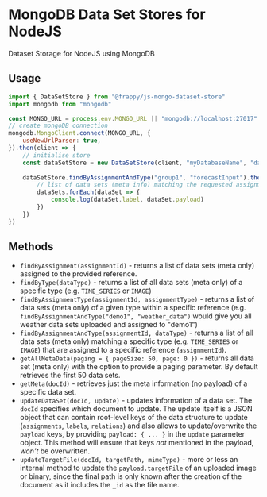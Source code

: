 # MongoDB Data Set Stores for NodeJS

Dataset Storage for NodeJS using MongoDB

## Usage

```javascript
import { DataSetStore } from "@frappy/js-mongo-dataset-store"
import mongodb from "mongodb"

const MONGO_URL = process.env.MONGO_URL || "mongodb://localhost:27017"
// create mongoDB connection
mongodb.MongoClient.connect(MONGO_URL, {
    useNewUrlParser: true,
}).then(client => {
    // initialise store
    const dataSetStore = new DataSetStore(client, "myDatabaseName", "dataSets")
    
    dataSetStore.findByAssignmentAndType("group1", "forecastInput").then(dataSets => { 
        // list of data sets (meta info) matching the requested assignment type
        dataSets.forEach(dataSet => {
            console.log(dataSet.label, dataSet.payload)
        })  
    })
})
```

## Methods

- `findByAssignment(assignmentId)` - returns a list of data sets (meta only) assigned to the provided reference.
- `findByType(dataType)` - returns a list of all data sets (meta only) of a specific type (e.g. `TIME_SERIES` or 
 `IMAGE`)
- `findByAssignmentType(assignmentId, assignmentType)` - returns a list of data sets (meta only) of a given type within
 a specific reference (e.g. `findByAssignmentAndType("demo1", "weather_data")` would give you all weather data sets 
 uploaded and assigned to "demo1")
- `findByAssignmentAndType(assignmentId, dataType)` - returns a list of all data sets (meta only) matching a specific 
 type (e.g. `TIME_SERIES` or `IMAGE`) that are assigned to a specific reference (`assignmentId`).
- `getAllMetaData(paging = { pageSize: 50, page: 0 })` - returns all data set (meta only) with the option to provide a
 paging parameter. By default retrieves the first 50 data sets.
- `getMeta(docId)` - retrieves just the meta information (no payload) of a specific data set.
- `updateDataSet(docId, update)` - updates information of a data set. The `docId` specifies which document to update. 
 The update itself is a JSON object that can contain root-level keys of the data structure to update (`assignments`, 
 `labels`, `relations`) and also allows to update/overwrite the `payload` keys, by providing `payload: { ... }` in the
 `update` parameter object. This method will ensure that keys *not* mentioned in the payload, *won't* be overwritten. 
- `updateTargetFile(docId, targetPath, mimeType)` - more or less an internal method to update the `payload.targetFile`
 of an uploaded image or binary, since the final path is only known after the creation of the document as it includes 
 the `_id` as the file name.
 